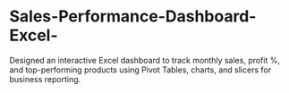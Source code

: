 # Sales-Performance-Dashboard-Excel-
Designed an interactive Excel dashboard to track monthly sales, profit %, and top-performing products using Pivot Tables, charts, and slicers for business reporting.
